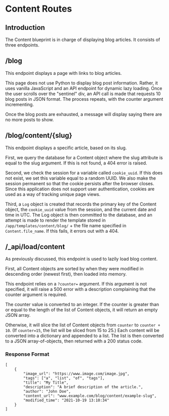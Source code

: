 # Content Routes

## Introduction

The Content blueprint is in charge of displaying blog articles. It consists of three endpoints.

## /blog

This endpoint displays a page with links to blog articles. 

This page does not use Python to display blog post information. Rather, it uses vanilla JavaScript and an API endpoint for dynamic lazy loading. Once the user scrolls over the "sentinel" div, an API call is made that requests 10 blog posts in JSON format. The process repeats, with the counter argument incrementing.

Once the blog posts are exhausted, a message will display saying there are no more posts to show.

## /blog/content/{slug}

This endpoint displays a specific article, based on its slug.

First, we query the database for a Content object where the slug attribute is equal to the slug argument. If this is not found, a 404 error is raised.

Second, we check the session for a variable called `cookie_uuid`. If this does not exist, we set this variable equal to a random UUID. We also make the session permanent so that the cookie persists after the browser closes. Since this application does not support user authentication, cookies are used as a way of tracking unique page views.

Third, a `Log` object is created that records the primary key of the Content object, the `cookie_uuid` value from the session, and the current date and time in UTC. The Log object is then committed to the database, and an attempt is made to render the template stored in `/app/templates/content/blog/` + the file name specified in `Content.file_name`. If this fails, it errors out with a 404.

## /_api/load/content

As previously discussed, this endpoint is used to lazily load blog content.

First, all Content objects are sorted by when they were modified in descending order (newest first), then loaded into memory.

This endpoint relies on a `?counter=` argument. If this argument is not specified, it will raise a 500 error with a description complaining that the counter argument is required.

The counter value is converted to an integer. If the counter is greater than or equal to the length of the list of Content objects, it will return an empty JSON array.

Otherwise, it will slice the list of Content objects from `counter` to `counter + 10`. (If `counter=15`, the list will be sliced from 15 to 25.) Each content will be converted into a dictionary and appended to a list. The list is then converted to a JSON array-of-objects, then returned with a 200 status code.

### Response Format

```
[
    {
        "image_url": "https://www.image.com/image.jpg",
        "tags": ["a", "list", "of", "tags"],
        "title": "My Title",
        "description": "A brief description of the article.",
        "author": "John Doe",
        "content_url": "www.example.com/blog/content/example-slug",
        "modified_time": "2021-10-19 13:10:34"
    }
]
```